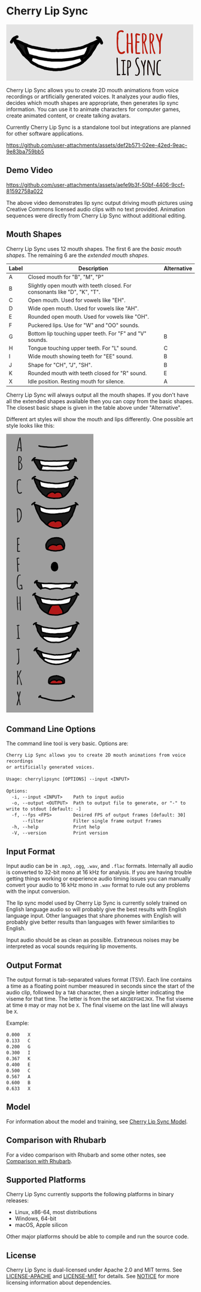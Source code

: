 # Cherry Lip Sync

![Logo of lips](./images/Logo.png)

Cherry Lip Sync allows you to create 2D mouth animations from voice recordings
or artificially generated voices. It analyzes your audio files, decides which
mouth shapes are appropriate, then generates lip sync information. You can use
it to animate characters for computer games, create animated content, or create
talking avatars.

Currently Cherry Lip Sync is a standalone tool but integrations are planned for
other software applications.

https://github.com/user-attachments/assets/def2b571-02ee-42ed-9eac-9e83ba759bb5

## Demo Video

https://github.com/user-attachments/assets/aefe9b3f-50bf-4406-9ccf-81592758a022

The above video demonstrates lip sync output driving mouth pictures using
Creative Commons licensed audio clips with no text provided. Animation sequences
were directly from Cherry Lip Sync without additional editing.

## Mouth Shapes

Cherry Lip Sync uses 12 mouth shapes. The first 6 are the *basic mouth shapes*.
The remaining 6 are the *extended mouth shapes*.

| Label | Description | Alternative |
| ----- | ----------- | ----------- |
| A     | Closed mouth for "B", "M", "P" | |
| B     | Slightly open mouth with teeth closed. For consonants like "D", "K", "T". | |
| C     | Open mouth. Used for vowels like "EH". | | 
| D     | Wide open mouth. Used for vowels like "AH". | |
| E     | Rounded open mouth. Used for vowels like "OH". | |
| F     | Puckered lips. Use for "W" and "OO" sounds. | |
| G     | Bottom lip touching upper teeth. For "F" and "V" sounds. | B |
| H     | Tongue touching upper teeth. For "L" sound. | C |
| I     | Wide mouth showing teeth for "EE" sound. | B |
| J     | Shape for "CH", "J", "SH". | B |
| K     | Rounded mouth with teeth closed for "R" sound. | E |
| X     | Idle position. Resting mouth for silence. | A |

Cherry Lip Sync will always output all the mouth shapes. If you don't have all
the extended shapes available then you can copy from the basic shapes. The
closest basic shape is given in the table above under "Alternative".

Different art styles will show the mouth and lips differently. One possible
art style looks like this:

![Table of mouth shapes and image of mouth shape in one art style](./images/Chart.png)


## Command Line Options

The command line tool is very basic. Options are:

    Cherry Lip Sync allows you to create 2D mouth animations from voice recordings
    or artificially generated voices.

    Usage: cherrylipsync [OPTIONS] --input <INPUT>

    Options:
      -i, --input <INPUT>    Path to input audio
      -o, --output <OUTPUT>  Path to output file to generate, or "-" to write to stdout [default: -]
      -f, --fps <FPS>        Desired FPS of output frames [default: 30]
          --filter           Filter single frame output frames
      -h, --help             Print help
      -V, --version          Print version

## Input Format

Input audio can be in `.mp3`, `.ogg`, `.wav`, and `.flac` formats. Internally
all audio is converted to 32-bit mono at 16 kHz for analysis. If you are having
trouble getting things working or experience audio timing issues you can
manually convert your audio to 16 kHz mono in `.wav` format to rule out any
problems with the input conversion.

The lip sync model used by Cherry Lip Sync is currently solely trained on
English language audio so will probably give the best results with English
language input. Other languages that share phonemes with English will probably
give better results than languages with fewer similarities to English.

Input audio should be as clean as possible. Extraneous noises may be interpreted
as vocal sounds requiring lip movements.

## Output Format

The output format is tab-separated values format (TSV). Each line contains a
time as a floating point number measured in seconds since the start of the audio
clip, followed by a `TAB` character, then a single letter indicating the viseme
for that time. The letter is from the set `ABCDEFGHIJKX`. The fist viseme
at time `0` may or may not be `X`. The final viseme on the last line will always
be `X`.

Example:

    0.000   X
    0.133   C
    0.200   G
    0.300   I
    0.367   K
    0.400   E
    0.500   C
    0.567   A
    0.600   B
    0.633   X

## Model

For information about the model and training, see [Cherry Lip Sync
Model](./docs/model.md).

## Comparison with Rhubarb

For a video comparison with Rhubarb and some other notes, see [Comparison with
Rhubarb](./docs/comparison.md).

## Supported Platforms

Cherry Lip Sync currently supports the following platforms in binary releases:
* Linux, x86-64, most distributions
* Windows, 64-bit
* macOS, Apple silicon

Other major platforms should be able to compile and run the source code.

## License

Cherry Lip Sync is dual-licensed under Apache 2.0 and MIT terms. See
[LICENSE-APACHE](./LICENSE-APACHE) and [LICENSE-MIT](./LICENSE-MIT) for details.
See [NOTICE](./NOTICE) for more licensing information about dependencies.
